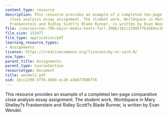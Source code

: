 ```yaml
---
content_type: resource
description: This resource provides an example of a completed ten-page comparative
  close analysis essay assignment. The student work, Worldspace in Mary Shelley?s
  Frankenstein and Ridley Scott?s Blade Runner, is written by Evan Wendel.
file: /courses/cms-796-major-media-texts-fall-2006/1bcc22985ff63684ec26a1b87768bf76_wendel2.pdf
file_size: 153477
file_type: application/pdf
learning_resource_types:
- Assignments
license: https://creativecommons.org/licenses/by-nc-sa/4.0/
ocw_type: ''
parent_title: Assignments
parent_type: CourseSection
resourcetype: Document
title: wendel2.pdf
uid: 1bcc2298-5ff6-3684-ec26-a1b87768bf76
---
```

This resource provides an example of a completed ten-page comparative close analysis essay assignment. The student work, Worldspace in Mary Shelley?s Frankenstein and Ridley Scott?s Blade Runner, is written by Evan Wendel.